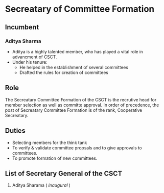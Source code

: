 # Secreatary of Committee Formation 

## Incumbent

### Aditya Sharma
* Aditya is a highly talented member, who has played a vital role in advancment of CSCT. 
* Under his tenure:
    * He helped in the establishment of several committees
    * Drafted the rules for creation of committees
## Role 
The Secreatary Committee Formation of the CSCT is the recrutive head for member selection as well as committe approval. In order of precedence, the post of Secreatary Committee Formation is of the rank, Cooperative Secreatary.

## Duties
* Selecting members for the think tank
* To verify & validate committee propsals and to give approvals to committees. 
* To promote formation of new committees.

## List of Secretary General of the CSCT
1. Aditya Sharama ( *Inaugural* )